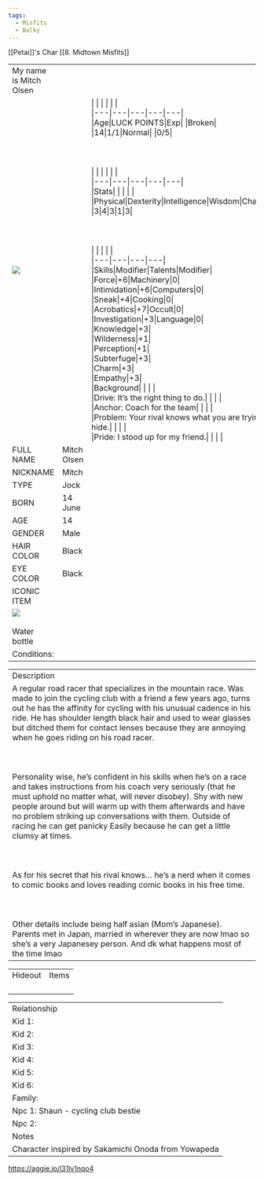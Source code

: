 ```yaml
---
tags:
  - Misfits
  - Balky
---
```

[[Petai]]'s Char
[[8. Midtown Misfits]]


|   |   |   |
|---|---|---|
|My name is Mitch Olsen|   |   |
|![](https://lh7-us.googleusercontent.com/du-jt1lv9cpalHik7BYaGARZ5PkINiFyUxlk7JJoPq1thsshQaQuWChghgrS4PKb8d9y9wh2PmN8_HXhE3B1lH1Cl3VAf9ZPNBBrH6ACwFvxOvn_mQ6mD6RBxpApHNuLRD5B11up_CNELXLdL9nckA)|   |\|   \|   \|   \|   \|   \|<br>\|---\|---\|---\|---\|---\|<br>\|Age\|LUCK POINTS\|Exp\|   \|Broken\|<br>\|14\|1/1\|Normal\|   \|0/5\|<br><br>  <br><br>\|   \|   \|   \|   \|   \|<br>\|---\|---\|---\|---\|---\|<br>\|Stats\|   \|   \|   \|   \|<br>\|Physical\|Dexterity\|Intelligence\|Wisdom\|Charisma\|<br>\|3\|4\|3\|1\|3\|<br><br>  <br><br>\|   \|   \|   \|   \|<br>\|---\|---\|---\|---\|<br>\|Skills\|Modifier\|Talents\|Modifier\|<br>\|Force\|+6\|Machinery\|0\|<br>\|Intimidation\|+6\|Computers\|0\|<br>\|Sneak\|+4\|Cooking\|0\|<br>\|Acrobatics\|+7\|Occult\|0\|<br>\|Investigation\|+3\|Language\|0\|<br>\|Knowledge\|+3\|<br>\|Wilderness\|+1\|<br>\|Perception\|+1\|<br>\|Subterfuge\|+3\|<br>\|Charm\|+3\|<br>\|Empathy\|+3\|<br>\|Background\|   \|   \|   \|<br>\|Drive: It’s the right thing to do.\|   \|   \|   \|<br>\|Anchor: Coach for the team\|   \|   \|   \|<br>\|Problem: Your rival knows what you are trying to hide.\|   \|   \|   \|<br>\|Pride: I stood up for my friend.\|   \|   \|   \||
|FULL NAME|Mitch Olsen|
|NICKNAME|Mitch|
|TYPE|Jock|
|BORN|14 June|
|AGE|14|
|GENDER|Male|
|HAIR COLOR|Black|
|EYE COLOR|Black|
|ICONIC ITEM|   |
|![](https://lh7-us.googleusercontent.com/vykUXqAzDaUmvR84kQrANCeF1reHCUSrBqitjb2CqjH9D6PMpWl2_nfVmAx39RaAj1y4v3aMKx2eZJbdy_XprGaZrzTZi6qYyj8dAdwzIzc5Bgh0zg3ioo-hohHSIHCWFZJnIroZKtniUi17a2N04g)<br><br>Water bottle|   |
|Conditions:|   |

  

|   |
|---|
|Description|
|A regular road racer that specializes in the mountain race. Was made to join the cycling club with a friend a few years ago, turns out he has the affinity for cycling with his unusual cadence in his ride. He has shoulder length black hair and used to wear glasses but ditched them for contact lenses because they are annoying when he goes riding on his road racer. <br><br>  <br><br>Personality wise, he’s confident in his skills when he’s on a race and takes instructions from his coach very seriously (that he must uphold no matter what, will never disobey). Shy with new people around but will warm up with them afterwards and have no problem striking up conversations with them. Outside of racing he can get panicky Easily because he can get a little clumsy at times. <br><br>  <br><br>As for his secret that his rival knows… he’s a nerd when it comes to comic books and loves reading comic books in his free time.<br><br>  <br><br>Other details include being half asian (Mom’s Japanese). Parents met in Japan, married in wherever they are now lmao so she’s a very Japanesey person. And dk what happens most of the time lmao|

  

|   |   |
|---|---|
|Hideout|Items|
|||
|||
|||
|||

  
  
  

|   |
|---|
|Relationship|
|Kid 1:|
|Kid 2:|
|Kid 3:|
|Kid 4:|
|Kid 5:|
|Kid 6:|
|Family:|
|Npc 1: Shaun - cycling club bestie|
|Npc 2:|
|Notes|
|Character inspired by Sakamichi Onoda from Yowapeda|

  

https://aggie.io/l31lv1nqo4